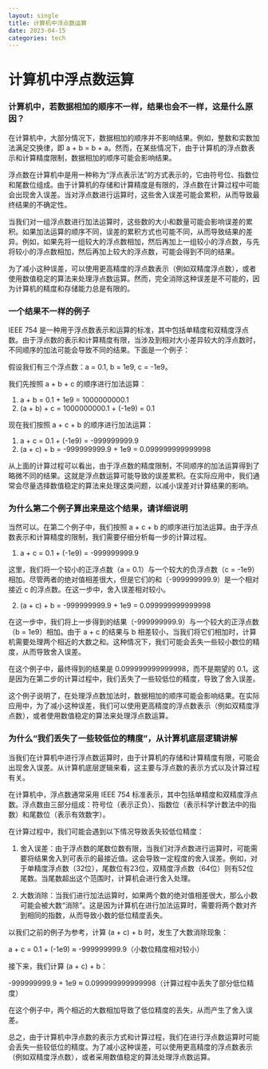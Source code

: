 ```yaml
---
layout: single
title: 计算机中浮点数运算
date: 2023-04-15
categories: tech
---
```


# 计算机中浮点数运算

### 计算机中，若数据相加的顺序不一样，结果也会不一样，这是什么原因？

在计算机中，大部分情况下，数据相加的顺序并不影响结果。例如，整数和实数加法满足交换律，即 a + b = b + a。然而，在某些情况下，由于计算机的浮点数表示和计算精度限制，数据相加的顺序可能会影响结果。

浮点数在计算机中是用一种称为“浮点表示法”的方式表示的，它由符号位、指数位和尾数位组成。由于计算机的存储和计算精度是有限的，浮点数在计算过程中可能会出现舍入误差。当对浮点数进行运算时，这些舍入误差可能会累积，从而导致最终结果的不确定性。

当我们对一组浮点数进行加法运算时，这些数的大小和数量可能会影响误差的累积。如果加法运算的顺序不同，误差的累积方式也可能不同，从而导致结果的差异。例如，如果先将一组较大的浮点数相加，然后再加上一组较小的浮点数，与先将较小的浮点数相加，然后再加上较大的浮点数，可能会得到不同的结果。

为了减小这种误差，可以使用更高精度的浮点数表示（例如双精度浮点数），或者使用数值稳定的算法来处理浮点数运算。然而，完全消除这种误差是不可能的，因为计算机的精度和存储能力总是有限的。

### 一个结果不一样的例子

IEEE 754 是一种用于浮点数表示和运算的标准，其中包括单精度和双精度浮点数。由于浮点数的表示和计算精度有限，当涉及到相对大小差异较大的浮点数时，不同顺序的加法可能会导致不同的结果。下面是一个例子：

假设我们有三个浮点数：a = 0.1, b = 1e9, c = -1e9。

我们先按照 a + b + c 的顺序进行加法运算：

1. a + b = 0.1 + 1e9 = 1000000000.1
2. (a + b) + c = 1000000000.1 + (-1e9) = 0.1

现在我们按照 a + c + b 的顺序进行加法运算：

1. a + c = 0.1 + (-1e9) = -999999999.9
2. (a + c) + b = -999999999.9 + 1e9 = 0.099999999999998

从上面的计算过程可以看出，由于浮点数的精度限制，不同顺序的加法运算得到了略微不同的结果。这就是浮点数运算可能导致的误差累积。在实际应用中，我们通常会尽量选择数值稳定的算法来处理这类问题，以减小误差对计算结果的影响。

### 为什么第二个例子算出来是这个结果，请详细说明

当然可以。在第二个例子中，我们按照 a + c + b 的顺序进行加法运算。由于浮点数表示和计算精度的限制，我们需要仔细分析每一步的计算过程。

1. a + c = 0.1 + (-1e9) = -999999999.9

这里，我们将一个较小的正浮点数（a = 0.1）与一个较大的负浮点数（c = -1e9）相加。尽管两者的绝对值相差很大，但是它们的和（-999999999.9）是一个相对接近 c 的浮点数。在这一步中，舍入误差相对较小。

2. (a + c) + b = -999999999.9 + 1e9 = 0.099999999999998

在这一步中，我们将上一步得到的结果（-999999999.9）与一个较大的正浮点数（b = 1e9）相加。由于 a + c 的结果与 b 相差较小，当我们将它们相加时，计算机需要处理两个相近的大数之和。这种情况下，我们可能会丢失一些较小数位的精度，从而导致舍入误差。

在这个例子中，最终得到的结果是 0.099999999999998，而不是期望的 0.1。这是因为在第二步的计算过程中，我们丢失了一些较低位的精度，导致了舍入误差。

这个例子说明了，在处理浮点数加法时，数据相加的顺序可能会影响结果。在实际应用中，为了减小这种误差，我们可以使用更高精度的浮点数表示（例如双精度浮点数），或者使用数值稳定的算法来处理浮点数运算。



### 为什么“我们丢失了一些较低位的精度”，从计算机底层逻辑讲解

当我们在计算机中进行浮点数运算时，由于计算机的存储和计算精度有限，可能会出现舍入误差。从计算机底层逻辑来看，这主要与浮点数的表示方式以及计算过程有关。

在计算机中，浮点数通常采用 IEEE 754 标准表示，其中包括单精度和双精度浮点数。浮点数由三部分组成：符号位（表示正负）、指数位（表示科学计数法中的指数）和尾数位（表示有效数字）。

在计算过程中，我们可能会遇到以下情况导致丢失较低位精度：

1. 舍入误差：由于浮点数的尾数位数有限，当我们对浮点数进行运算时，可能需要将结果舍入到可表示的最接近值。这会导致一定程度的舍入误差。例如，对于单精度浮点数（32位），尾数位有23位，双精度浮点数（64位）则有52位尾数。当尾数超出这个范围时，计算机会进行舍入处理。

2. 大数消除：当我们进行加法运算时，如果两个数的绝对值相差很大，那么小数可能会被大数“消除”。这是因为计算机在进行加法运算时，需要将两个数对齐到相同的指数，从而导致小数的低位精度丢失。

以我们之前的例子为参考，计算 (a + c) + b 时，发生了大数消除现象：

a + c = 0.1 + (-1e9) ≈ -999999999.9（小数位精度相对较小）

接下来，我们计算 (a + c) + b：

-999999999.9 + 1e9 ≈ 0.099999999999998（计算过程中丢失了部分低位精度）

在这个例子中，两个相近的大数相加导致了低位精度的丢失，从而产生了舍入误差。

总之，由于计算机中浮点数的表示方式和计算过程，我们在进行浮点数运算时可能会丢失一些较低位的精度。为了减小这种误差，可以使用更高精度的浮点数表示（例如双精度浮点数），或者采用数值稳定的算法处理浮点数运算。
